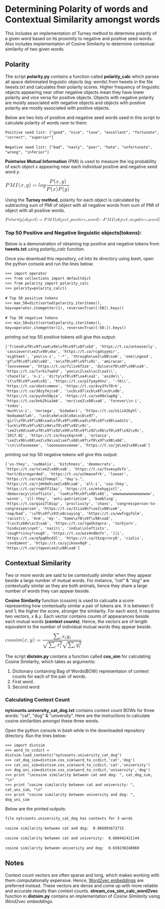 # Determining Polarity of words and Contextual Similarity amongst words

This includes an implementation of Turney method to determine polarity of a given word based on its proximity to negative and
positive seed words. Also includes implementation of Cosine Similarity to determine contextual similarity of two given words.

## Polarity

The script **polarity.py** contains a function called **polarity_calc** which parses all space deliminated linguistic objects (eg: words) from tweets in the file *tweets.txt* and calculates their polarity scores. Higher frequency of linguistic objects appearing near other negative objects mean they have lower polarity and vice versa for positive objects. Objects with negative polarity are mostly associated with negative objects and objects with positive polarity are mostly associated with positive objects.

Below are two lists of positive and negative seed words used in this script to calculate polarity of words *near* to them:
```
Positive seed list: ["good", "nice", "love", "excellent", "fortunate", "correct", "superior"]

Negative seed list: ["bad", "nasty", "poor", "hate", "unfortunate", "wrong", "inferior"]

```
**Pointwise Mutual Information** (PMI) is used to measure the log probability of each object *x* appearing near each individual positive and negative seed word *y*.

![Image](https://raw.githubusercontent.com/Tapojit/Polarity-of-words-and-contextual-similarity/master/PMI.png)

Using the **Turney method**, polarity for each object is calculated by subtracting sum of PMI of object with all negative words from sum of PMI of object with all positive words.

![Image](https://raw.githubusercontent.com/Tapojit/Polarity-of-words-and-contextual-similarity/master/polarity.png)

### Top 50 Positive and Negative linguistic objects(tokens):

Below is a demonstration of obtaining top positive and negative tokens from **tweets.txt** using *polarity_calc* function. 

Once you download this repository, *cd* into its directory using *bash*, open the python console and run the lines below:

```
>>> import operator
>>> from collections import defaultdict
>>> from polarity import polarity_calc
>>> polarity=polarity_calc()

# Top 50 positive tokens
>>> max_50=dict(sorted(polarity.iteritems(), key=operator.itemgetter(1), reverse=True)[:50]).keys()

# Top 50 negative tokens
>>> min_50=dict(sorted(polarity.iteritems(), key=operator.itemgetter(1), reverse=True)[-50:]).keys()

```
*print*ing out top 50 positive tokens will give this output:

```
['friend\xf0\x9f\xa4\x9e\xf0\x9f\x8f\xbd', 'https://t.co/unteosecly', 'cassievers\xe2\x98\xba', 'https://t.co/rcgdsyymir',
'eighteet', 'you\\n-i', '-*', 'througho\xe2\x80\xa6', 'one\\ngood', 'gf\xf0\x9f\x92\x8d', 'ex\xf0\x9f\x97\x91', 'amiracan', 
'lovvveeeee', 'https://t.co/filzv6f2ze', 'dulce\xf0\x9f\x98\xa9', 'https://t.co/lvrki7uwhd', 'you\xc2\xa1\xc2\xa1\\', 
'chazelle', 'n-i', 'dirty\xf0\x9f\xa4\xa2', 'aside\\', 'it\xf0\x9f\xa4\x91', 'https://t.co/p1fyayehnz', '-tb\\', 
'https://t.co/xketcvmmno', 'https://t.co/4vy3fv70rk', 'https://t.co/38zyfmjco8', '\xcb\x97\xcb\x8f\xcb\x8b', 
'https://t.co/pyvhn56pje', 'https://t.co/ve99xlwp0g', 'https://t.co/bnk2hia1mk', 'nori\xe2\x80\xa6', 'forever\\n-i', 'todos', 
'much\\n-i', 'noriega', 'bidadari', 'https://t.co/o1ii42byhl', 'bodoamatlah', '\xcb\x8e\xcb\x8a\xcb\x97', 
'girl\xf0\x9f\x98\xad\xf0\x9f\x98\xad\xf0\x9f\x98\xadits', 'luck\xf0\x9f\x92\x9e\xf0\x9f\x92\x9c', 
'\xe2\x9d\xa4\xf0\x9f\x92\x99\xf0\x9f\x92\x9b\xf0\x9f\x92\x9c', '2017.02', 'https://t.co/hsyskqcnn6', 'octavia', 
'\xe2\x9b\x88\xe2\x9a\xa1\xef\xb8\x8f\xf0\x9f\x98\x8d', '\\n\\nfaveeeee', 'looooooovveeee', 'https://t.co/jm\xe2\x80\xa6'] 

```
*print*ing out top 50 negative tokens will give this output:

```
['us-they', 'sudmalis', 'bitchness', 'deomocrats', 'https://t.co/tx\xe2\x80\xa6', 'https://t.co/fxveuydvfx', 
'hurt/disregarded', 'https://t.co/uchmaxafrk', 'looser', 'https://t.co/cmz27nmopl', "day's.", 
'https://t.co/rjmh9eh\xe2\x80\xa6', 'all-i', 'usa-they', 'https://t.co/rnqhff13az', 'https://t.co/mtehygjxtl', 
'democracy\\nleftists', 'look\xf0\x9f\x98\x85', 'wowowowowowowowow', 'winnn', 'ill-they', 'anti-patriotism', 'bumbling', 
'https://t.co/qio17l0iqz', 'proclivity', 'chavs', 'congressperson-to-congressperson', 'https://t.co/2tiza9n7\xe2\x80\xa6', 
'nap/bad', '\xf0\x9f\x93\x8csaying', 'https://t.co/wwfvgyfolm', 'racist\\', '4cm', 'my-', 'home\xf0\x9f\x98\xad', 
'l\xc3\xb8v\xc3\xab', 'https://t.co/lqwhh2qora', 'torbjorn', 'hinduism\\nyet', 'nazi\\', 'india\\nleftists', 
'cough*cincy*cough', 'https://t.co/wzz4ndbn7n', '||i', 'https://t.co/qfpq8hcd3l', 'https://t.co/tkzqcrnry8', 'cialis', 
'condiment', 'https://t.co/yjikxov0q9', 'https://t.co/itqwxo\xe2\x80\xa6']

```

## Contextual Similarity

Two or more words are said to be *contextually similar* when they appear beside a large number of mutual words. For instance, *"cat"* & *"dog"* are contextually similar as they are both animals, hence they share a large number of words they can appear beside.

**Cosine Similarity** function (cossim) is used to calcualte a score representing how contextually similar a pair of tokens are. It is between 0 and 1; the higher the score, stronger the similarity. For each word, it requires two vectors, *x* & *y*. Each vector contains counts of appearances beside each mutual words **(context counts)**. Hence, the vectors are of length equivalent to the number of individual mutual words they appear beside. 

![Image](https://raw.githubusercontent.com/Tapojit/Polarity-of-words-and-contextual-similarity/master/COSSIM.png)

The script **distsim.py** contains a function called **cos_sim** for calculating Cosine Similarity, which takes as arguments:
1. Dictionary containing Bag of Words(BOW) representaion of context counts for each of the pair of words.
2. First word.
3. Second word.

### Calculating Context Count

**nytcounts.university_cat_dog.txt** contains context count BOWs for three words: "cat", "dog" & "university". Here are the instructions to calculate cosine similarities amongst these three words.

Open the python console in *bash* while in the downloaded repository directory. Run the lines below:

```
>>> import distsim
>>> word_to_ccdict = distsim.load_contexts("nytcounts.university_cat_dog")
>>> cat_dog_sim=distsim.cos_sim(word_to_ccdict,'cat','dog')
>>> cat_uni_sim=distsim.cos_sim(word_to_ccdict,'cat','university')
>>> dog_uni_sim=distsim.cos_sim(word_to_ccdict,'university','dog')
>>> print "\ncosine similarity between cat and dog: ", cat_dog_sim, "\n"
>>> print "cosine similarity between cat and university: ", cat_uni_sim, "\n"
>>> print "cosine similarity between university and dog: ", dog_uni_sim

```
Below are the printed outputs:

```
file nytcounts.university_cat_dog has contexts for 3 words

cosine similarity between cat and dog:  0.966891672715 

cosine similarity between cat and university:  0.660442421144 

cosine similarity between university and dog:  0.659230248969

```
## Notes

Context count vectors are often sparse and long, which makes working with them computationally expensive. Hence, [Word2vec embeddings](https://en.wikipedia.org/wiki/Word2vec) are preferred instead. These vectors are dense and come up with more reliable and accurate results than context counts. **stream_cos_sim_calc_word2vec** function in **distsim.py** contains an implementation of *Cosine Similarity* using *Word2vec embeddings*.
